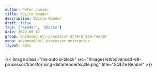 ```yaml
---
author: Peter Jonson
title: SQLite Reader
description: SQLite Reader
draft: false
tags: ['Reader', 'SQLite']
date: 2022-09-17
group: advanced-etl-processor-enterprise-reader
menu: advanced-etl-processor-enterprise
layout: docs
---
```


{{< image class="mx-auto d-block"  src="/images/etl/advanced-etl-processor/transforming-data/reader/sqlite.png" title="SQLite Reader" >}}
